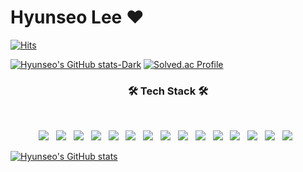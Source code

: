 # Hyunseo Lee ❤️
[![Hits](https://hits.seeyoufarm.com/api/count/incr/badge.svg?url=https%3A%2F%2Fgithub.com%2Feunoia_hyunseo&count_bg=%2379C83D&title_bg=%23555555&icon=whatsapp.svg&icon_color=%23E7E7E7&title=hits&edge_flat=false)](https://hits.seeyoufarm.com)

[![Hyunseo's GitHub stats-Dark](https://github-readme-stats.vercel.app/api?username=eunoiahyunseo&show_icons=true&theme=dark#gh-dark-mode-only)](https://github.com/anuraghazra/github-readme-stats#gh-dark-mode-only)
[![Solved.ac Profile](http://mazassumnida.wtf/api/v2/generate_badge?boj=heart20021010)](https://solved.ac/heart20021010/)


<h3 align="center"><b>🛠 Tech Stack 🛠</b></h3>
</br>
<p align="center">
<img src="https://img.shields.io/badge/HTML5-E34F26?style=flat-square&logo=HTML5&logoColor=white"/></a> &nbsp
<img src="https://img.shields.io/badge/CSS3-1572B6?style=flat-square&logo=CSS3&logoColor=white"/></a> &nbsp
<img src="https://img.shields.io/badge/JavaScript-F7DF1E?style=flat-square&logo=JavaScript&logoColor=white"/></a> &nbsp
<img src="https://img.shields.io/badge/Node.js-339933?style=flat-square&logo=Node.js&logoColor=white"/></a> &nbsp
<img src="https://img.shields.io/badge/MongoDB-47A248?style=flat-square&logo=MongoDB&logoColor=white"/></a> &nbsp 
<img src="https://img.shields.io/badge/MySQL-4479A1?style=flat-square&logo=MySQL&logoColor=white"/></a> &nbsp 
<img src="https://img.shields.io/badge/c++-00599C?style=flat-square&logo=c%2B%2B&logoColor=white"/></a> &nbsp 
<img src="https://img.shields.io/badge/Amazon AWS-232F3E?style=flat-square&logo=Amazon%20AWS&logoColor=white"/></a> &nbsp 
<img src="https://img.shields.io/badge/C-ABB9CC?style=flat-square&logo=C&logoColor=white"/></a> &nbsp 
<img src="https://img.shields.io/badge/React-61DAFB?style=flat-square&logo=React&logoColor=white"/></a> &nbsp 
<img src="https://img.shields.io/badge/Java-007396?style=flat-square&logo=Java&logoColor=white"/></a> &nbsp
<img src="https://img.shields.io/badge/Python-3776AB?style=flat-square&logo=Python&logoColor=white"/></a> &nbsp
<img src="https://img.shields.io/badge/Visual Studio Code-007ACC?style=flat-square&logo=VisualStudioCode&logoColor=white"/></a> &nbsp 
<img src="https://img.shields.io/badge/Git-F05032?style=flat-square&logo=Git&logoColor=white"/></a> &nbsp
<img src="https://img.shields.io/badge/Swift-F05138?style=flat-square&logo=Swift&logoColor=white"/></a> &nbsp

[![Hyunseo's GitHub stats](https://github-readme-stats.vercel.app/api?username=eunoiahyunseo)](https://github.com/eunoiahyunseo/github-readme-stats)



